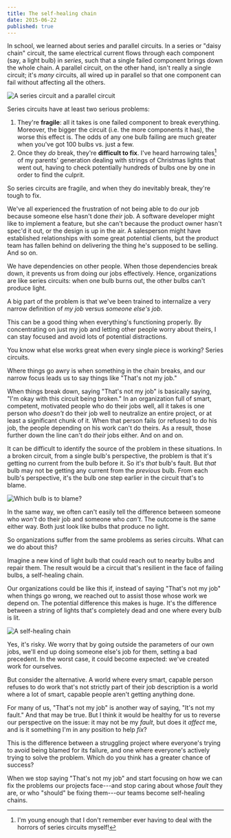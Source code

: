 ```yaml
---
title: The self-healing chain
date: 2015-06-22
published: true
---
```


In school, we learned about series and parallel circuits. In a series or "daisy chain" circuit, the
same electrical current flows through each component (say, a light bulb) in *series*, such that a
single failed component brings down the whole chain. A parallel circuit, on the other hand, isn't
really a single circuit; it's *many* circuits, all wired up in parallel so that one component can
fail without affecting all the others.

![A series circuit and a parallel circuit](/images/series-parallel-circuits.png)

Series circuits have at least two serious problems:

1. They're **fragile**: all it takes is one failed component to break everything. Moreover, the
   bigger the circuit (i.e. the more components it has), the worse this effect is. The odds of any
   one bulb failing are much greater when you've got 100 bulbs vs. just a few.
2. Once they *do* break, they're **difficult to fix**. I've heard harrowing tales[^harrowing-tales]
   of my parents' generation dealing with strings of Christmas lights that went out, having to check
   potentially hundreds of bulbs one by one in order to find the culprit.

So series circuits are fragile, and when they do inevitably break, they're tough to fix.

We've all experienced the frustration of not being able to do *our* job because someone else hasn't
done *their* job. A software developer might like to implement a feature, but she can't because the
product owner hasn't spec'd it out, or the design is up in the air. A salesperson might have
established relationships with some great potential clients, but the product team has fallen behind
on delivering the thing he's supposed to be selling. And so on.

We have dependencies on other people. When those dependencies break down, it prevents us from doing
our jobs effectively. Hence, organizations are like series circuits: when one bulb burns out, the
other bulbs can't produce light.

A big part of the problem is that we've been trained to internalize a very narrow definition of
*my job* versus *someone else's job*.

This can be a good thing when everything's functioning properly. By concentrating on just my job and
letting other people worry about theirs, I can stay focused and avoid lots of potential
distractions.

You know what else works great when every single piece is working? Series circuits.

Where things go awry is when something in the chain breaks, and our narrow focus leads us to say
things like "That's not my job."

When things break down, saying "That's not my job" is basically saying, "I'm okay with this circuit
being broken." In an organization full of smart, competent, motivated people who do their jobs well,
all it takes is one person who *doesn't* do their job well to neutralize an entire project, or at
least a significant chunk of it. When that person fails (or refuses) to do his job, the people
depending on his work can't do theirs. As a result, those further down the line can't do *their*
jobs either. And on and on.

It can be difficult to identify the source of the problem in these situations. In a broken circuit,
from a single bulb's perspective, the problem is that it's getting no current from the bulb before
it. So it's *that* bulb's fault. But *that* bulb may not be getting any current from the *previous*
bulb. From each bulb's perspective, it's the bulb one step earlier in the circuit that's to blame.

![Which bulb is to blame?](/images/series-circuit-blame-game.png)

In the same way, we often can't easily tell the difference between someone who *won't* do their job
and someone who *can't*. The outcome is the same either way. Both just look like bulbs that produce
no light.

So organizations suffer from the same problems as series circuits. What can we do about this?

Imagine a new kind of light bulb that could reach out to nearby bulbs and repair them. The result
would be a circuit that's resilient in the face of failing bulbs, a self-healing chain.

Our organizations could be like this if, instead of saying "That's not my job" when things go wrong,
we reached out to assist those whose work we depend on. The potential difference this makes is huge.
It's the difference between a string of lights that's completely dead and one where every bulb is
lit.

![A self-healing chain](/images/self-healing-chain.png)

Yes, it's risky. We worry that by going outside the parameters of our own jobs, we'll end up doing
someone else's job for them, setting a bad precedent. In the worst case, it could become expected:
we've created work for ourselves.

But consider the alternative. A world where every smart, capable person refuses to do work that's
not strictly part of their job description is a world where a lot of smart, capable people aren't
getting anything done.

For many of us, "That's not my job" is another way of saying, "It's not my fault." And that may be
true. But I think it would be healthy for us to reverse our perspective on the issue: it may not be
my *fault*, but does it *affect* me, and is it something I'm in any position to help *fix*?

This is the difference between a struggling project where everyone's trying to avoid being blamed
for its failure, and one where everyone's actively trying to solve the problem. Which do you think
has a greater chance of success?

When we stop saying "That's not my job" and start focusing on how we can fix the problems our
projects face---and stop caring about whose *fault* they are, or who "should" be fixing them---our
teams become self-healing chains.

[^harrowing-tales]: I'm young enough that I don't remember ever having to deal with the horrors of series circuits myself!

